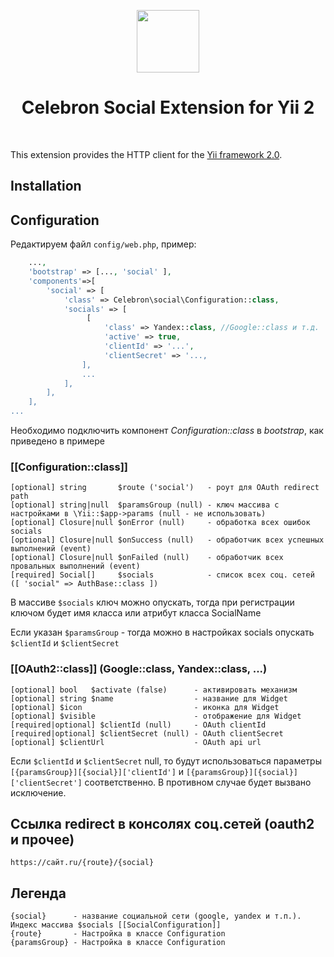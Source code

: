 <p align="center">
    <a href="https://github.com/yiisoft" target="_blank">
        <img src="https://avatars0.githubusercontent.com/u/993323" height="100px">
    </a>
    <h1 align="center">Celebron Social Extension for Yii 2</h1>
    <br/>
</p>

This extension provides the HTTP client for the [Yii framework 2.0](http://www.yiiframework.com).


Installation
------------


Configuration
-------------
Редактируем файл `config/web.php`, пример:

```php
    ...,
    'bootstrap' => [..., 'social' ],
    'components'=>[
        'social' => [
            'class' => Celebron\social\Configuration::class,
            'socials' => [
                 [
                     'class' => Yandex::class, //Google::class и т.д.
                     'active' => true,
                     'clientId' => '...',
                     'clientSecret' => '...,
                ],
                ...    
            ],  
        ],
    ],
...
```
Необходимо подключить компонент <i>Configuration::class</i> в <i>bootstrap</i>, как приведено в примере
### [[Configuration::class]]
    [optional] string       $route ('social')   - роут для OAuth redirect path   
    [optional] string|null  $paramsGroup (null) - ключ массива с настройками в \Yii::$app->params (null - не использовать)
    [optional] Closure|null $onError (null)     - обработка всех ошибок socials
    [optional] Closure|null $onSuccess (null)   - обработчик всех успешных выполнений (event)
    [optional] Closure|null $onFailed (null)    - обработчик всех провальных выполнений (event)
    [required] Social[]     $socials            - список всех соц. сетей ([ 'social" => AuthBase::class ])
   
В массиве `$socials` ключ можно опускать, тогда при регистрации ключом будет имя класса или атрибут класса SocialName  

Если указан `$paramsGroup` - тогда можно в настройках socials опускать `$clientId` и `$clientSecret` 

### [[OAuth2::class]]    (Google::class, Yandex::class, ...) 
    [optional] bool   $activate (false)      - активировать механизм
    [optional] string $name                  - название для Widget
    [optional] $icon                         - иконка для Widget 
    [optional] $visible                      - отображение для Widget
    [required|optional] $clientId (null)     - OAuth clientId
    [required|optional] $clientSecret (null) - OAuth clientSecret
    [optional] $clientUrl                    - OAuth api url
    
Если `$clientId` и `$clientSecret` null, то будут использоваться параметры 
``[{paramsGroup}][{social}]['clientId']`` и ``[{paramsGroup}][{social}]['clientSecret']`` соответственно. 
В противном случае будет вызвано исключение.

    
Ссылка redirect в консолях соц.сетей (oauth2 и прочее)
-------------

    https://сайт.ru/{route}/{social} 


Легенда
------------
    {social}      - название социальной сети (google, yandex и т.п.). Индекс массива $socials [[SocialConfiguration]]
    {route}       - Настройка в классе Configuration
    {paramsGroup} - Настройка в классе Configuration